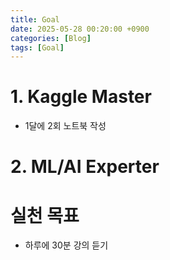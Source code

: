```yaml
---
title: Goal
date: 2025-05-28 00:20:00 +0900
categories: [Blog]
tags: [Goal]
---
```


# 1. Kaggle Master
  - 1달에 2회 노트북 작성

# 2. ML/AI Experter

# 실천 목표
 - 하루에 30분 강의 듣기